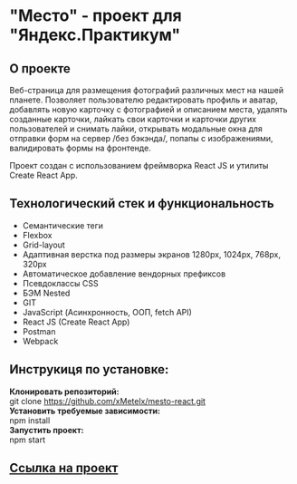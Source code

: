 # "Место" - проект для "Яндекс.Практикум"

## О проекте
Веб-страница для размещения фотографий различных мест на нашей планете. Позволяет пользователю редактировать профиль и аватар, добавлять новую карточку с фотографией и описанием места, удалять созданные карточки, лайкать свои карточки и карточки других пользователей и снимать лайки, открывать модальные окна для отправки форм на сервер /без бэкэнда/, попапы с изображениями, валидировать формы на фронтенде.

Проект создан с использованием фреймворка React JS и утилиты Create React App.

## Технологический стек и функциональность
<ul> 
<li>Семантические теги</li>
<li>Flexbox</li>
<li>Grid-layout</li>
<li>Адаптивная верстка под размеры экранов 1280px, 1024px, 768px, 320px</li>
<li>Автоматическое добавление вендорных префиксов</li>
<li>Псевдоклассы CSS</li>
<li>БЭМ Nested</li>
<li>GIT</>
<li>JavaScript (Асинхронность, ООП, fetch API)</li>
<li>React JS (Create React App)</li>
<li>Postman</li>
<li>Webpack</li>
</ul>

## Инструкиця по установке:
<b>Клонировать репозиторий:</b>
<br>
git clone https://github.com/xMetelx/mesto-react.git
<br>
<b>Установить требуемые зависимости:</b>
<br>
npm install
<br>
<b>Запустить проект:</b>
<br>
npm start

## <a href="https://xmetelx.github.io/mesto-react/">Ссылка на проект</a>
